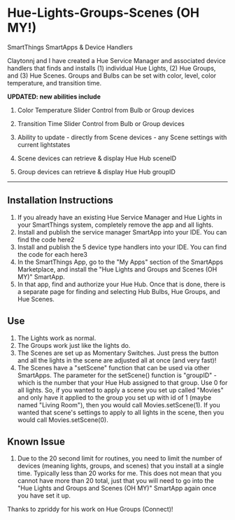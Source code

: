 # Hue-Lights-Groups-Scenes (OH MY!)
SmartThings SmartApps &amp; Device Handlers

Claytonnj and I have created a Hue Service Manager and associated device handlers that finds and installs (1) individual Hue Lights, (2) Hue Groups, and (3) Hue Scenes.  Groups and Bulbs can be set with color, level, color temperature, and transition time.


**UPDATED:  new abilities include**

1. Color Temperature Slider Control from Bulb or Group devices

2. Transition Time Slider Control from Bulb or Group devices

3. Ability to update - directly from Scene devices - any Scene settings with current lightstates 

4. Scene devices can retrieve & display Hue Hub sceneID

5. Group devices can retrieve & display Hue Hub groupID

----------


Installation Instructions
--------
1. If you already have an existing Hue Service Manager and Hue Lights in your SmartThings system, completely remove the app and all lights.
2. Install and publish the service manager SmartApp into your IDE. You can find the code here2
3. Install and publish the 5 device type handlers into your IDE. You can find the code for each here3
4. In the SmartThings App, go to the "My Apps" section of the SmartApps Marketplace, and install the "Hue Lights and Groups and Scenes (OH MY)" SmartApp.
5. In that app, find and authorize your Hue Hub. Once that is done, there is a separate page for finding and selecting Hub Bulbs, Hue Groups, and Hue Scenes.

Use
--------
1. The Lights work as normal.
2. The Groups work just like the lights do.
3. The Scenes are set up as Momentary Switches. Just press the button and all the lights in the scene are adjusted all at once (and very fast)!
4. The Scenes have a "setScene" function that can be used via other SmartApps. The parameter for the setScene() function is "groupID" - which is the number that your Hue Hub assigned to that group. Use 0 for all lights. So, if you wanted to apply a scene you set up called "Movies" and only have it applied to the group you set up with id of 1 (maybe named "Living Room"), then you would call Movies.setScene(1). If you wanted that scene's settings to apply to all lights in the scene, then you would call Movies.setScene(0).

Known Issue
--------
1. Due to the 20 second limit for routines, you need to limit the number of devices (meaning lights, groups, and scenes) that you install at a single time. Typically less than 20 works for me. This does not mean that you cannot have more than 20 total, just that you will need to go into the "Hue Lights and Groups and Scenes (OH MY)" SmartApp again once you have set it up.


Thanks to zpriddy for his work on Hue Groups (Connect)!
